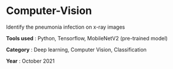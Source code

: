 # Computer-Vision
Identify the pneumonia infection on x-ray images

**Tools used** : Python, Tensorflow, MobileNetV2 (pre-trained model)

**Category** : Deep learning, Computer Vision, Classification

**Year** : October 2021

